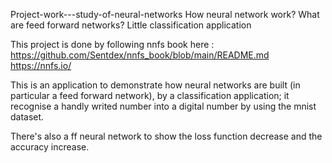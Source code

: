Project-work---study-of-neural-networks
How neural network work? What are feed forward networks? Little classification application

This project is done by following nnfs book here : https://github.com/Sentdex/nnfs_book/blob/main/README.md https://nnfs.io/

This is an application to demonstrate how neural networks are built (in particular a feed forward network), by a classification application; it recognise a handly writed number into a digital number by using the mnist dataset.

There's also a ff neural network to show the loss function decrease and the accuracy increase.
